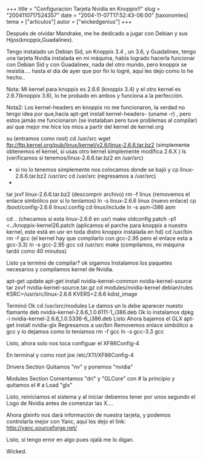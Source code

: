 +++
title = "Configuracion Tarjeta Nvidia en Knoppix!!"
slug = "2004110717524357"
date = "2004-11-07T17:52:43-06:00"
[taxonomies]
tema = ["articulos"]
autor = ["wickedgenius"]
+++

Después de olvidar Mandrake, me he dedicado a jugar con Debian y sus
Hijos(knoppix,Guadalinex).

Tengo instalado un Debian Sid, un Knoppix 3.4 , un 3.6, y Guadalinex,
tengo una tarjeta Nvidia instalada en mi máquina, había logrado hacerla
funcionar con Debian Sid y con Guadalinex, nada del otro mundo, pero
knoppix se resistía…. hasta el día de ayer que por fin lo logré, aquí
les dejo como lo he hecho..

<!-- more -->
Nota: Mi kernel para knoppix es 2.6.6 (knoppix 3.4) y el otro kernel es
2.6.7(knoppix 3.6), lo he probado en ambos y funciona a la perfección.

Nota2: Los kernel-headers en knoppix no me funcionaron, la verdad no
tengo idea por que,hacía apt-get install kernel-headers- (uname -r) ,
pero estos jamás me funcionaron (se instalaban pero tuve problemas al
compilar) así que mejor me hice los mios a partir del kernel de
kernel.org

su (entramos como root) cd /usr/src wget
ftp://ftp.kernel.org/pub/linux/kernel/v2.6/linux-2.6.6.tar.bz2
(simplemente obtenemos el kernel, si usas otro kernel simplemente
modifica 2.6.X ) ls (verificamos si tenemos/linux-2.6.6.tar.bz2 en
/usr/src)

- si no lo tenemos simplemente nos colocamos donde se bajó y cp
    linux-2.6.6.tar.bz2 /usr/src cd /usr/src (regresamos a /usr/src)
-

tar jxvf linux-2.6.6.tar.bz2 (descomprir archivo) rm -f linux (removemos
el enlace simbólico por si lo teníamos) ln -s linux-2.6.6 linux (nuevo
enlace) cp /boot/config-2.6.6 linux/.config cd linux/include ln -s
asm-i386 asm

cd .. (checamos si esta linux-2.6.6 en usr) make oldconfig patch -p1
\<../knoppix-kernel26.patch (aplicamos el parche para knoppix a nuestro
kernel, este está en usr en toda distro knoppix instalada en hd) cd
/usr/bin rm -f gcc (el kernel hay que compilarlo con gcc-2.95 pero el
enlace esta a gcc-3.3) ln -s gcc-2.95 gcc cd /usr/src make (compilamos,
mi máquina tardó como 40 minutos)

Listo ya terminó de compilar? ok sigamos Instalamos los paquetes
necesarios y compilamos kernel de Nvidia.

apt-get update apt-get install nvidia-kernel-common nvidia-kernel-source
tar zxvf nvidia-kernel-source.tar.gz cd modules/nvidia-kernel
debian/rules KSRC=/usr/src/linux-2.6.6 KVERS=2.6.6 kdist_image

Terminó Ok cd /usr/src/modules Le damos un ls debe aparecer nuesto
flamante deb nvidia-kernel-2.6.6_1.0.6111-1_i386.deb Ok lo instalamos
dpkg -i nvidia-kernel-2.6.6_1.0.5336-6_i386.deb Listo Ahora bajamos el
GLX apt-get install nvidia-glx Regresamos a usr/bin Removemos enlace
simbólico a gcc y lo dejamos como lo teníamos rm -f gcc ln -s gcc-3.3
gcc

Listo, ahora solo nos toca configuar el XF86Config-4

En terminal y como root joe /etc/X11/XF86Config-4

Drivers Section Quitamos &quot;nv&quot; y ponemos &quot;nvidia&quot;

Modules Section Comentamos &quot;dri&quot; y &quot;GLCore&quot; con \#
la principio y quitamos el \# a Load &quot;glx&quot;

Listo, reiniciamos el sistema y al iniciar debemos tener por unos
segundo el Logo de Nvidia antes de comenzar las X….

Ahora glxinfo nos dará información de nuestra tarjeta, y podemos
controlarla mejor con Yanc, aquí les dejo el link:
<http://yanc.sourceforge.net/>

Listo, si tengo error en algo pues ojalá me lo digan.

Wicked.
